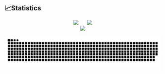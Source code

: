 <!-- [![Anurag's GitHub stats](https://github-readme-stats.vercel.app/api?username=JoneYng&show_icons=false&hide=contribs)](https://github.com/anuraghazra/github-readme-stats)       [![Top Langs](https://github-readme-stats.vercel.app/api/top-langs/?username=JoneYng&layout=compact)](https://github.com/anuraghazra/github-readme-stats) -->

## 📈Statistics
<div align="center">
<span>&emsp;&emsp;</span>
<img height="170px" src="https://github-readme-stats.vercel.app/api?username=JoneYng" /><span>&emsp;&emsp;</span><img height="170px" src="https://github-readme-stats.vercel.app/api/top-langs/?username=JoneYng&layout=compact&langs_count=8" />
<span>&emsp;&emsp;</span>
</div>

<div align="center">
     <img  src="https://github-readme-streak-stats.herokuapp.com/?user=JoneYng&theme=radical&hide_border=true&date_format=%5BY.%5Dn.j&locale=zh" />
</div>

![](https://raw.githubusercontent.com/JoneYng/JoneYng/main/assets/github-contribution-grid-snake.svg)
      
